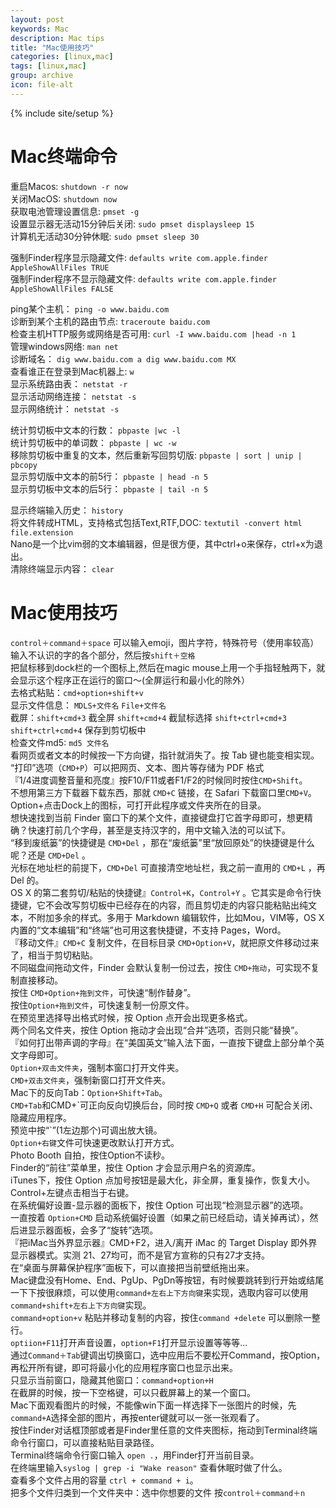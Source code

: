 ```yaml
---
layout: post
keywords: Mac
description: Mac tips
title: "Mac使用技巧"
categories: [linux,mac]
tags: [linux,mac]
group: archive
icon: file-alt
---
```

{% include site/setup %}

Mac终端命令
===  

重启Macos: `shutdown -r now`  
关闭MacOS:  `shutdown now`  
获取电池管理设置信息: `pmset -g`  
设置显示器无活动15分钟后关闭: `sudo pmset displaysleep 15`  
计算机无活动30分钟休眠: `sudo pmset sleep 30`  

强制Finder程序显示隐藏文件: `defaults write com.apple.finder AppleShowAllFiles TRUE`  
强制Finder程序不显示隐藏文件: `defaults write com.apple.finder AppleShowAllFiles FALSE`  

ping某个主机： `ping -o www.baidu.com`  
诊断到某个主机的路由节点: `traceroute baidu.com`  
检查主机HTTP服务或网络是否可用: `curl -I www.baidu.com |head -n 1`  
管理windows网络: `man net`  
诊断域名： `dig www.baidu.com a dig www.baidu.com MX`  
查看谁正在登录到Mac机器上: `w`  
显示系统路由表： `netstat -r`  
显示活动网络连接： `netstat -s `  
显示网络统计： `netstat -s` 

统计剪切板中文本的行数： `pbpaste |wc -l`  
统计剪切板中的单词数： `pbpaste | wc -w`  
移除剪切板中重复的文本，然后重新写回剪切版: `pbpaste | sort | unip | pbcopy`  
显示剪切版中文本的前5行： `pbpaste | head -n 5`  
显示剪切板中文本的后5行： `pbpaste | tail -n 5`  

显示终端输入历史： `history`  
将文件转成HTML，支持格式包括Text,RTF,DOC: `textutil -convert html file.extension`  
Nano是一个比vim弱的文本编辑器，但是很方便，其中ctrl+o来保存，ctrl+x为退出。  
清除终端显示内容： `clear`  

Mac使用技巧
===  

`control＋command＋space` 可以输入emoji，图片字符，特殊符号（使用率较高）  
输入不认识的字的各个部分，然后按`shift＋空格`  
把鼠标移到dock栏的一个图标上,然后在magic mouse上用一个手指轻触两下，就会显示这个程序正在运行的窗口～(全屏运行和最小化的除外）  
去格式粘贴：`cmd+option+shift+v`  
显示文件信息： `MDLS+文件名`  `File+文件名`  
截屏：`shift+cmd+3` 截全屏 `shift+cmd+4` 截鼠标选择  `shift+ctrl+cmd+3` `shift+ctrl+cmd+4` 保存到剪切板中  
检查文件md5: `md5 文件名`  
看网页或者文本的时候按一下方向键，指针就消失了。按 Tab 键也能变相实现。  
“打印”选项（`CMD+P`）可以把网页、文本、图片等存储为 PDF 格式  
『1/4进度调整音量和亮度』按F10/F11或者F1/F2的时候同时按住`CMD+Shift`。  
不想用第三方下载器下载东西，那就 `CMD+C` 链接，在 Safari 下载窗口里`CMD+V`。  
Option+点击Dock上的图标，可打开此程序或文件夹所在的目录。  
想快速找到当前 Finder 窗口下的某个文件，直接键盘打它首字母即可，想更精确？快速打前几个字母，甚至是支持汉字的，用中文输入法的可以试下。  
“移到废纸篓”的快捷键是 `CMD+Del` ，那在“废纸篓”里“放回原处”的快捷键是什么呢？还是 `CMD+Del` 。  
光标在地址栏的前提下，`CMD+Del` 可直接清空地址栏，我之前一直用的 `CMD+L` ，再 Del 的。  
OS X 的第二套剪切/粘贴的快捷键』`Control+K`，`Control+Y` 。它其实是命令行快捷键，它不会改写剪切板中已经存在的内容，而且剪切走的内容只能粘贴出纯文本，不附加多余的样式。多用于 Markdown 编辑软件，比如Mou，VIM等，OS X内置的“文本编辑”和“终端”也可用这套快捷键，不支持 Pages，Word。  
『移动文件』`CMD+C` 复制文件，在目标目录 `CMD+Option+V`，就把原文件移动过来了，相当于剪切粘贴。  
不同磁盘间拖动文件，Finder 会默认复制一份过去，按住 `CMD+拖动`，可实现不复制直接移动。  
按住 `CMD+Option+拖到文件`，可快速“制作替身”。  
按住`Option+拖到文件`，可快速复制一份原文件。  
在预览里选择导出格式时候，按 Option 点开会出现更多格式。  
两个同名文件夹，按住 Option 拖动才会出现“合并”选项，否则只能“替换”。  
『如何打出带声调的字母』在“美国英文”输入法下面，一直按下键盘上部分单个英文字母即可。  
`Option+双击文件夹`，强制本窗口打开文件夹。  
`CMD+双击文件夹`，强制新窗口打开文件夹。   
Mac下的反向Tab：`Option+Shift+Tab`。  
`CMD+Tab`和CMD+\`可正向反向切换后台，同时按 `CMD+Q` 或者 `CMD+H` 可配合关闭、隐藏应用程序。  
预览中按“\`”(1左边那个)可调出放大镜。   
`Option+右键`文件可快速更改默认打开方式。  
Photo Booth 自拍，按住Option不读秒。  
Finder的“前往”菜单里，按住 Option 才会显示用户名的资源库。  
iTunes下，按住 Option 点加号按钮是最大化，非全屏，重复操作，恢复大小。  
Control+左键点击相当于右键。  
在系统偏好设置-显示器的面板下，按住 Option 可出现“检测显示器”的选项。  
一直按着 `Option+CMD` 启动系统偏好设置（如果之前已经启动，请关掉再试），然后进显示器面板，会多了“旋转”选项。  
『把iMac当外界显示器』CMD+F2，进入/离开 iMac 的 Target Display 即外界显示器模式。实测 21、27均可，而不是官方宣称的只有27才支持。  
在“桌面与屏幕保护程序”面板下，可以直接把当前壁纸拖出来。  
Mac键盘没有Home、End、PgUp、PgDn等按钮，有时候要跳转到行开始或结尾一下下按很麻烦，可以使用`command+左右上下方向键`来实现，选取内容可以使用`command+shift+左右上下方向键`实现。   
`command+option+v` 粘贴并移动复制的内容，按住`command +delete` 可以删除一整行。  
`optiion+F11`打开声音设置，`option+F1`打开显示设置等等等...  
通过`Command＋Tab`键调出切换窗口，选中应用后不要松开Command，按Option，再松开所有键，即可将最小化的应用程序窗口也显示出来。  
只显示当前窗口，隐藏其他窗口：`command+option+H`  
在截屏的时候，按一下空格键，可以只截屏幕上的某一个窗口。  
Mac下面观看图片的时候，不能像win下面一样选择下一张图片的时候，先`command+A`选择全部的图片，再按enter键就可以一张一张观看了。  
按住Finder对话框顶部或者是Finder里任意的文件夹图标，拖动到Terminal终端命令行窗口，可以直接粘贴目录路径。  
Terminal终端命令行窗口输入 `open .`，用Finder打开当前目录。  
在终端里输入`syslog | grep -i "Wake reason"`  查看休眠时做了什么。    
查看多个文件占用的容量 `ctrl + command + i`。  
把多个文件归类到一个文件夹中：选中你想要的文件 按`control＋command＋n`  




   

  




